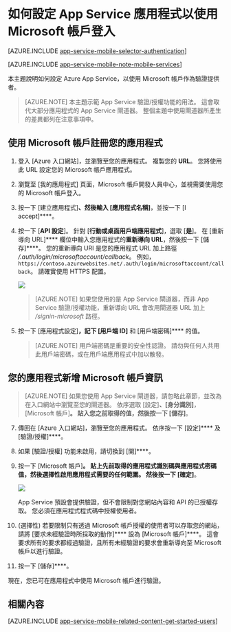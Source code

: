 <properties
    pageTitle="如何為您的應用程式服務應用程式設定 Microsoft 帳戶驗證"
    description="了解如何為您的應用程式服務應用程式設定 Microsoft 帳戶驗證。"
    authors="mattchenderson" 
    services="app-service\mobile"
    documentationCenter=""
    manager="dwrede"
    editor=""/>

<tags
    ms.service="app-service-mobile"
    ms.workload="mobile"
    ms.tgt_pltfrm="na"
    ms.devlang="multiple"
    ms.topic="article"
    ms.date="11/20/2015"
    ms.author="mahender"/>


# 如何設定 App Service 應用程式以使用 Microsoft 帳戶登入

[AZURE.INCLUDE [app-service-mobile-selector-authentication](../../includes/app-service-mobile-selector-authentication.md)]
&nbsp;

[AZURE.INCLUDE [app-service-mobile-note-mobile-services](../../includes/app-service-mobile-note-mobile-services.md)]

本主題說明如何設定 Azure App Service，以使用 Microsoft 帳戶作為驗證提供者。

> [AZURE.NOTE]
本主題示範 App Service 驗證/授權功能的用法。 這會取代大部分應用程式的 App Service 閘道器。 整個主題中使用閘道器所產生的差異都列在注意事項中。


## <a name="register"> </a>使用 Microsoft 帳戶註冊您的應用程式

1. 登入 [Azure 入口網站]，並瀏覽至您的應用程式。 複製您的 **URL**。 您將使用此 URL 設定您的 Microsoft 帳戶應用程式。

2. 瀏覽至 [我的應用程式] 頁面，Microsoft 帳戶開發人員中心，並視需要使用您的 Microsoft 帳戶登入。

4. 按一下 [建立應用程式]****、然後輸入 [應用程式名稱]****，並按一下 [I accept]****。

5. 按一下 [**API 設定**]。 針對 [**行動或桌面用戶端應用程式**]，選取 [**是**]。 在 [重新導向 URL]**** 欄位中輸入您應用程式的**重新導向 URL**，然後按一下 [儲存]****。 您的重新導向 URI 是您的應用程式 URL 加上路徑 _/.auth/login/microsoftaccount/callback_。 例如， `https://contoso.azurewebsites.net/.auth/login/microsoftaccount/callback`。 請確實使用 HTTPS 配置。

    ![][0]

    > [AZURE.NOTE]
    如果您使用的是 App Service 閘道器，而非 App Service 驗證/授權功能，重新導向 URL 會改用閘道器 URL 加上 _/signin-microsoft_ 路徑。

6. 按一下 [應用程式設定]****，記下 [用戶端 ID]**** 和 [用戶端密碼]**** 的值。

    > [AZURE.NOTE] 用戶端密碼是重要的安全性認證。 請勿與任何人共用此用戶端密碼，或在用戶端應用程式中加以散發。


## <a name="secrets"> </a>您的應用程式新增 Microsoft 帳戶資訊

> [AZURE.NOTE]
如果您使用 App Service 閘道器，請忽略此章節，並改為在入口網站中瀏覽至您的閘道器。 依序選取 [設定]****、[身分識別]****，[Microsoft 帳戶]****。 貼入您之前取得的值，然後按一下 [儲存]****。


7. 傳回在 [Azure 入口網站]，瀏覽至您的應用程式。 依序按一下 [設定]**** 及 [驗證/授權]****。

8. 如果 [驗證/授權] 功能未啟用，請切換到 [開]****。

9. 按一下 [Microsoft 帳戶]****。 貼上先前取得的應用程式識別碼與應用程式密碼值，然後選擇性啟用應用程式需要的任何範圍。 然後按一下 [確定]****。

    ![][1]

    App Service 預設會提供驗證，但不會限制對您網站內容和 API 的已授權存取。 您必須在應用程式程式碼中授權使用者。

17. (選擇性) 若要限制只有透過 Microsoft 帳戶授權的使用者可以存取您的網站，請將 [要求未經驗證時所採取的動作]**** 設為 [Microsoft 帳戶]****。 這會要求所有的要求都經過驗證，且所有未經驗證的要求會重新導向至 Microsoft 帳戶以進行驗證。

11. 按一下 [儲存]****。


現在，您已可在應用程式中使用 Microsoft 帳戶進行驗證。

## <a name="related-content"> </a>相關內容

[AZURE.INCLUDE [app-service-mobile-related-content-get-started-users](../../includes/app-service-mobile-related-content-get-started-users.md)]










[0]: ./media/app-service-mobile-how-to-configure-microsoft-authentication/app-service-microsoftaccount-redirect.png 
[1]: ./media/app-service-mobile-how-to-configure-microsoft-authentication/mobile-app-microsoftaccount-settings.png 
[my applications]: http://go.microsoft.com/fwlink/p/?LinkId=262039 
[azure portal]: https://portal.azure.com/ 

